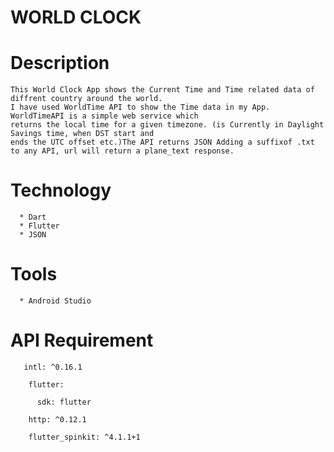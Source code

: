 # WORLD CLOCK

# Description
    
    This World Clock App shows the Current Time and Time related data of diffrent country around the world.
    I have used WorldTime API to show the Time data in my App. WorldTimeAPI is a simple web service which
    returns the local time for a given timezone. (is Currently in Daylight Savings time, when DST start and
    ends the UTC offset etc.)The API returns JSON Adding a suffixof .txt to any API, url will return a plane_text response.
    
 # Technology
 
      * Dart
      * Flutter
      * JSON
      
 # Tools
 
      * Android Studio
 
 
 # API Requirement
 
       intl: ^0.16.1
       
        flutter:
        
          sdk: flutter
          
        http: ^0.12.1
        
        flutter_spinkit: ^4.1.1+1
      
 

